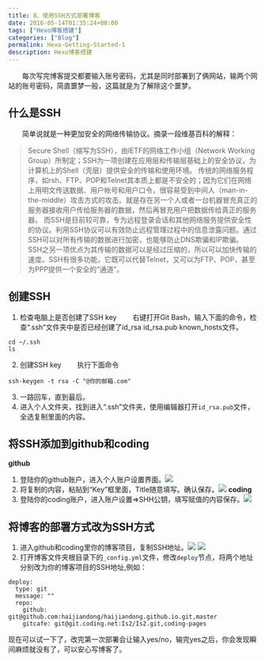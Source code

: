 ```yaml
---
title: 8、使用SSH方式部署博客
date: 2016-05-14T01:35:24+08:00
tags: ["Hexo博客搭建"]
categories: ["Blog"]
permalink: Hexo-Getting-Started-1
description: Hexo博客搭建
---
```

　　每次写完博客提交都要输入账号密码，尤其是同时部署到了俩网站，输两个网站的账号密码，简直噩梦一般，这篇就是为了解除这个噩梦。
## 什么是SSH
　　简单说就是一种更加安全的网络传输协议。摘录一段维基百科的解释：
> Secure Shell（缩写为SSH），由IETF的网络工作小组（Network Working Group）所制定；SSH为一项创建在应用层和传输层基础上的安全协议，为计算机上的Shell（壳层）提供安全的传输和使用环境。
传统的网络服务程序，如rsh、FTP、POP和Telnet其本质上都是不安全的；因为它们在网络上用明文传送数据、用户帐号和用户口令，很容易受到中间人（man-in-the-middle）攻击方式的攻击。就是存在另一个人或者一台机器冒充真正的服务器接收用户传给服务器的数据，然后再冒充用户把数据传给真正的服务器。
而SSH是目前较可靠，专为远程登录会话和其他网络服务提供安全性的协议。利用SSH协议可以有效防止远程管理过程中的信息泄露问题。通过SSH可以对所有传输的数据进行加密，也能够防止DNS欺骗和IP欺骗。
SSH之另一项优点为其传输的数据可以是经过压缩的，所以可以加快传输的速度。SSH有很多功能，它既可以代替Telnet，又可以为FTP、POP、甚至为PPP提供一个安全的“通道”。

## 创建SSH
1. 检查电脑上是否创建了SSH key
　　右键打开Git Bash，输入下面的命令，检查“.ssh”文件夹中是否已经创建了id_rsa id_rsa.pub known_hosts文件。<!--more-->
```
cd ~/.ssh
ls
```
2. 创建SSH key
　　执行下面命令
```
ssh-keygen -t rsa -C "@你的邮箱.com"
```
3. 一路回车，直到最后。
4. 进入个人文件夹，找到进入“.ssh”文件夹，使用编辑器打开`id_rsa.pub`文件，全选复制里面的内容。

## 将SSH添加到github和coding
**github**
1. 登陆你的github账户，进入个人账户设置界面。![](http://ww3.sinaimg.cn/mw690/c55a7aeegw1f3uan23rrbj20ys0akjse.jpg)
2. 将复制的内容，粘贴到“Key”框里面，Title随意填写。确认保存。![](http://ww4.sinaimg.cn/mw690/c55a7aeegw1f3uapehmq5j20u70bgmxr.jpg)
**coding**
1. 登陆你的coding账户，进入账户设置=>SHH公钥，填写赋值的内容保存。![](http://ww3.sinaimg.cn/mw690/c55a7aeegw1f3uatkjjpgj20x00d80tx.jpg)

## 将博客的部署方式改为SSH方式
1. 进入github和coding里你的博客项目，复制SSH地址。![](http://ww2.sinaimg.cn/mw690/c55a7aeegw1f3uaxsq545j20uc074wf7.jpg)
![](http://ww3.sinaimg.cn/mw690/c55a7aeegw1f3uaym7h35j20v002t74d.jpg)
2. 打开博客文件夹根目录下的`_config.yml`文件，修改`deploy`节点，将两个地址分别改为你的博客项目的SSH地址,例如：
```
deploy:
  type: git
  message: ""
  repo: 
    github: git@github.com:haijiandong/haijiandong.github.io.git,master
    gitcafe: git@git.coding.net:Is2/Is2.git,coding-pages
```

现在可以试一下了，改完第一次部署会让输入yes/no，输完yes之后，你会发现瞬间麻烦就没有了，可以安心写博客了。
